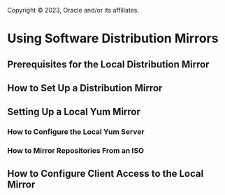 Copyright © 2023, Oracle and/or its affiliates.

# Using Software Distribution Mirrors

## Prerequisites for the Local Distribution Mirror

## How to Set Up a Distribution Mirror

## Setting Up a Local Yum Mirror

### How to Configure the Local Yum Server

### How to Mirror Repositories From an ISO

## How to Configure Client Access to the Local Mirror

